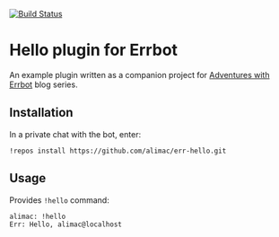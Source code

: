 [![Build Status](https://travis-ci.org/alimac/err-hello.svg?branch=master)](https://travis-ci.org/alimac/err-hello)

# Hello plugin for Errbot

An example plugin written as a companion project for
[Adventures with Errbot](http://alimac.io/writes/adventures-with-errbot-part-3/)
blog series.

## Installation

In a private chat with the bot, enter:

```
!repos install https://github.com/alimac/err-hello.git
```

## Usage

Provides `!hello` command:

```
alimac: !hello
Err: Hello, alimac@localhost
```
